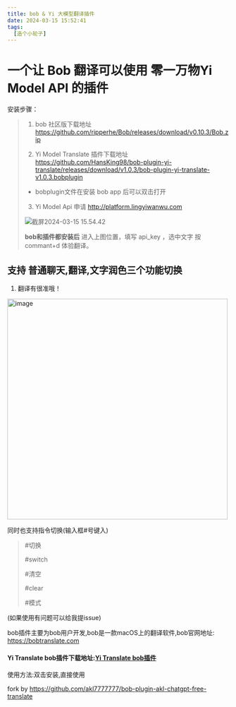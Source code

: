 ```yaml
---
title: bob & Yi 大模型翻译插件
date: 2024-03-15 15:52:41
tags:
  [造个小轮子]
---
```


# 一个让 Bob 翻译可以使用 零一万物Yi Model API 的插件 

安装步骤：

>1. bob 社区版下载地址 https://github.com/ripperhe/Bob/releases/download/v0.10.3/Bob.zip
>
>2. Yi Model Translate 插件下载地址 https://github.com/HansKing98/bob-plugin-yi-translate/releases/download/v1.0.3/bob-plugin-yi-translate-v1.0.3.bobplugin
>   - bobplugin文件在安装 bob app 后可以双击打开
>
>
>3. Yi Model Api 申请 http://platform.lingyiwanwu.com
>
> ![截屏2024-03-15 15.54.42](http://image-hans.test.upcdn.net/picgo/%E6%88%AA%E5%B1%8F2024-03-15%2015.54.42.png)
>
>**bob和插件都安装后** 进入上图位置，填写 api_key ，选中文字 按 commant+d 体验翻译。



## 支持 普通聊天,翻译,文字润色三个功能切换

1. 翻译有很准哦！

<img width="500" alt="image" src="http://image-hans.test.upcdn.net/picgo/%E6%88%AA%E5%B1%8F2024-03-15%2001.03.12.png" />

同时也支持指令切换(输入框#号键入)

> #切换
>
> #switch
>
> #清空
>
> #clear
>
> #模式



(如果使用有问题可以给我提issue)

bob插件主要为bob用户开发,bob是一款macOS上的翻译软件,bob官网地址: https://bobtranslate.com

#### Yi Translate bob插件下载地址:[Yi Translate bob插件](https://github.com/hansking98/bob-plugin-yi-translate/releases)

使用方法:双击安装,直接使用

fork by https://github.com/akl7777777/bob-plugin-akl-chatgpt-free-translate
